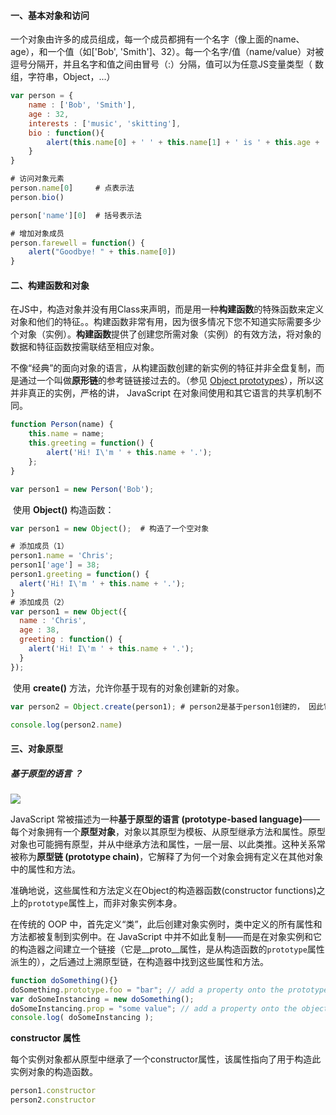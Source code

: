#### 一、基本对象和访问

一个对象由许多的成员组成，每一个成员都拥有一个名字（像上面的name、age），和一个值（如['Bob', 'Smith']、32）。每一个名字/值（name/value）对被逗号分隔开，并且名字和值之间由冒号（:）分隔，值可以为任意JS变量类型（ 数组，字符串，Object，...）

```javascript
var person = {
    name : ['Bob', 'Smith'],
    age : 32,
    interests : ['music', 'skitting'],
    bio : function(){
        alert(this.name[0] + ' ' + this.name[1] + ' is ' + this.age + ' years old. He likes ' + this.interests[0] + ' and ' + this.interests[1] + '.');
    }
}

# 访问对象元素
person.name[0]     # 点表示法
person.bio()

person['name'][0]  # 括号表示法

# 增加对象成员
person.farewell = function() {
    alert("Goodbye! " + this.name[0])
}
```

#### 二、构建函数和对象

在JS中，构造对象并没有用Class来声明，而是用一种**构建函数**的特殊函数来定义对象和他们的特征。。构建函数非常有用，因为很多情况下您不知道实际需要多少个对象（实例）。**构建函数**提供了创建您所需对象（实例）的有效方法，将对象的数据和特征函数按需联结至相应对象。

不像“经典”的面向对象的语言，从构建函数创建的新实例的特征并非全盘复制，而是通过一个叫做**原形链**的参考链链接过去的。（参见 [Object prototypes](https://developer.mozilla.org/en-US/docs/Learn/JavaScript/Objects/Object_prototypes)），所以这并非真正的实例，严格的讲， JavaScript 在对象间使用和其它语言的共享机制不同。

```javascript
function Person(name) {
    this.name = name;
    this.greeting = function() {
        alert('Hi! I\'m ' + this.name + '.');
    };
}

var person1 = new Person('Bob');
```

​	使用 **Object()** 构造函数：

```javascript
var person1 = new Object();  # 构造了一个空对象

# 添加成员（1）
person1.name = 'Chris';
person1['age'] = 38;
person1.greeting = function() {
  alert('Hi! I\'m ' + this.name + '.');
}
# 添加成员（2）
var person1 = new Object({
  name : 'Chris',
  age : 38,
  greeting : function() {
    alert('Hi! I\'m ' + this.name + '.');
  }
});
```

​	使用 **create()** 方法，允许你基于现有的对象创建新的对象。

```javascript
var person2 = Object.create(person1); # person2是基于person1创建的， 因此它们具有相同的属性和方法

console.log(person2.name)
```

#### 三、对象原型

##### 	基于原型的语言 ？

<img src="MDN-Graphics-person-person-object-2.png">

JavaScript 常被描述为一种**基于原型的语言 (prototype-based language)**——每个对象拥有一个**原型对象**，对象以其原型为模板、从原型继承方法和属性。原型对象也可能拥有原型，并从中继承方法和属性，一层一层、以此类推。这种关系常被称为**原型链 (prototype chain)**，它解释了为何一个对象会拥有定义在其他对象中的属性和方法。

准确地说，这些属性和方法定义在Object的构造器函数(constructor functions)之上的`prototype`属性上，而非对象实例本身。

在传统的 OOP 中，首先定义“类”，此后创建对象实例时，类中定义的所有属性和方法都被复制到实例中。在 JavaScript 中并不如此复制——而是在对象实例和它的构造器之间建立一个链接（它是__proto__属性，是从构造函数的`prototype`属性派生的），之后通过上溯原型链，在构造器中找到这些属性和方法。

```javascript
function doSomething(){}
doSomething.prototype.foo = "bar"; // add a property onto the prototype
var doSomeInstancing = new doSomething();
doSomeInstancing.prop = "some value"; // add a property onto the object
console.log( doSomeInstancing );
```

**constructor 属性**

​	每个实例对象都从原型中继承了一个constructor属性，该属性指向了用于构造此实例对象的构造函数。

```javascript
person1.constructor
person2.constructor
```

